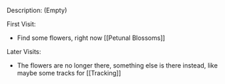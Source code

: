 Description: (Empty)

First Visit:
- Find some flowers, right now [[Petunal Blossoms]]

Later Visits:
* The flowers are no longer there, something else is there instead, like maybe some tracks for [[Tracking]]